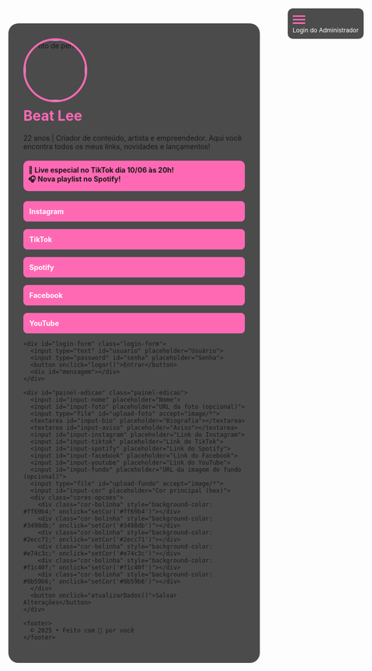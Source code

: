 <!DOCTYPE html>
<html lang="pt-BR">
<head>
  <meta charset="UTF-8">
  <meta name="viewport" content="width=device-width, initial-scale=1.0">
  <title>Link Único Beat</title>
  <style>
    :root {
      --cor-principal: #ff69b4;
      --imagem-fundo: url('https://exemplo.com/sua-imagem.jpg');
    }

    body {
      margin: 0;
      font-family: Arial, sans-serif;
      background: var(--imagem-fundo) no-repeat center center fixed;
      background-size: cover;
      color: #fff;
      text-align: center;
      padding: 20px;
    }

    .container {
      background-color: rgba(0, 0, 0, 0.7);
      border-radius: 20px;
      padding: 30px;
      max-width: 600px;
      margin: auto;
    }

    .foto-perfil {
      width: 120px;
      height: 120px;
      border-radius: 50%;
      object-fit: cover;
      border: 4px solid var(--cor-principal);
    }

    h1 {
      margin-top: 10px;
      color: var(--cor-principal);
    }

    .bio {
      margin: 15px 0;
    }

    .aviso {
      background-color: var(--cor-principal);
      padding: 10px;
      border-radius: 10px;
      margin: 20px 0;
      font-weight: bold;
    }

    .links {
      display: flex;
      flex-direction: column;
      gap: 15px;
    }

    .links a {
      background-color: var(--cor-principal);
      color: #fff;
      text-decoration: none;
      padding: 12px;
      border-radius: 8px;
      font-weight: bold;
      transition: 0.3s;
    }

    .links a:hover {
      background-color: #fff;
      color: var(--cor-principal);
    }

    .menu-admin {
      position: fixed;
      top: 20px;
      right: 20px;
      background-color: rgba(0, 0, 0, 0.7);
      border-radius: 10px;
      padding: 10px;
      cursor: pointer;
    }

    .barras {
      width: 25px;
      height: 3px;
      background-color: var(--cor-principal);
      margin: 4px 0;
    }

    .login-form, .painel-edicao {
      display: none;
      flex-direction: column;
      gap: 10px;
      margin-top: 20px;
      text-align: left;
    }

    .login-form input, .painel-edicao input, .painel-edicao textarea {
      padding: 10px;
      border-radius: 5px;
      border: none;
    }

    .login-form button, .painel-edicao button {
      background-color: var(--cor-principal);
      color: white;
      padding: 10px;
      border: none;
      border-radius: 5px;
      font-weight: bold;
      cursor: pointer;
    }

    .cores-opcoes {
      display: flex;
      gap: 10px;
      flex-wrap: wrap;
    }

    .cor-bolinha {
      width: 25px;
      height: 25px;
      border-radius: 50%;
      border: 2px solid white;
      cursor: pointer;
    }

    footer {
      margin-top: 30px;
      font-size: 12px;
      color: #ccc;
    }
  </style>
</head>
<body>
  <div class="menu-admin" onclick="toggleLogin()">
    <div class="barras"></div>
    <div class="barras"></div>
    <div class="barras"></div>
    <div style="font-size: 12px; color: white; margin-top: 5px;">Login do Administrador</div>
  </div>

  <div class="container">
    <img id="perfil" class="foto-perfil" src="https://exemplo.com/foto-perfil.jpg" alt="Foto de perfil">
    <h1 id="nome">Beat Lee</h1>
    <p class="bio" id="bio">22 anos | Criador de conteúdo, artista e empreendedor. Aqui você encontra todos os meus links, novidades e lançamentos!</p>
    <div class="aviso" id="aviso">
      🚨 Live especial no TikTok dia 10/06 às 20h!<br>
      🎧 Nova playlist no Spotify!
    </div>
    <div class="links" id="links">
      <a id="link-instagram" href="https://instagram.com/seuusuario" target="_blank">Instagram</a>
      <a id="link-tiktok" href="https://tiktok.com/@seuusuario" target="_blank">TikTok</a>
      <a id="link-spotify" href="https://spotify.com/seuusuario" target="_blank">Spotify</a>
      <a id="link-facebook" href="https://facebook.com/seuusuario" target="_blank">Facebook</a>
      <a id="link-youtube" href="https://youtube.com/seucanal" target="_blank">YouTube</a>
    </div>

    <div id="login-form" class="login-form">
      <input type="text" id="usuario" placeholder="Usuário">
      <input type="password" id="senha" placeholder="Senha">
      <button onclick="logar()">Entrar</button>
      <div id="mensagem"></div>
    </div>

    <div id="painel-edicao" class="painel-edicao">
      <input id="input-nome" placeholder="Nome">
      <input id="input-foto" placeholder="URL da foto (opcional)">
      <input type="file" id="upload-foto" accept="image/*">
      <textarea id="input-bio" placeholder="Biografia"></textarea>
      <textarea id="input-aviso" placeholder="Aviso"></textarea>
      <input id="input-instagram" placeholder="Link do Instagram">
      <input id="input-tiktok" placeholder="Link do TikTok">
      <input id="input-spotify" placeholder="Link do Spotify">
      <input id="input-facebook" placeholder="Link do Facebook">
      <input id="input-youtube" placeholder="Link do YouTube">
      <input id="input-fundo" placeholder="URL da imagem de fundo (opcional)">
      <input type="file" id="upload-fundo" accept="image/*">
      <input id="input-cor" placeholder="Cor principal (hex)">
      <div class="cores-opcoes">
        <div class="cor-bolinha" style="background-color: #ff69b4;" onclick="setCor('#ff69b4')"></div>
        <div class="cor-bolinha" style="background-color: #3498db;" onclick="setCor('#3498db')"></div>
        <div class="cor-bolinha" style="background-color: #2ecc71;" onclick="setCor('#2ecc71')"></div>
        <div class="cor-bolinha" style="background-color: #e74c3c;" onclick="setCor('#e74c3c')"></div>
        <div class="cor-bolinha" style="background-color: #f1c40f;" onclick="setCor('#f1c40f')"></div>
        <div class="cor-bolinha" style="background-color: #9b59b6;" onclick="setCor('#9b59b6')"></div>
      </div>
      <button onclick="atualizarDados()">Salvar Alterações</button>
    </div>

    <footer>
      © 2025 • Feito com 💖 por você
    </footer>
  </div>

  <script>
    function toggleLogin() {
      const form = document.getElementById('login-form');
      form.style.display = form.style.display === 'flex' ? 'none' : 'flex';
    }

    function logar() {
      const usuario = document.getElementById('usuario').value;
      const senha = document.getElementById('senha').value;
      const mensagem = document.getElementById('mensagem');

      if (usuario === 'Beat Lee' && senha === '11.11.2005') {
        mensagem.innerHTML = '<p style="color:lightgreen">Acesso liberado!</p>';
        document.getElementById('painel-edicao').style.display = 'flex';
        document.getElementById('login-form').style.display = 'none';
      } else {
        mensagem.innerHTML = '<p style="color:red">Usuário ou senha incorretos!</p>';
      }
    }

    document.getElementById('upload-foto').addEventListener('change', function(e) {
      const file = e.target.files[0];
      if (file) {
        const url = URL.createObjectURL(file);
        document.getElementById('perfil').src = url;
      }
    });

    document.getElementById('upload-fundo').addEventListener('change', function(e) {
      const file = e.target.files[0];
      if (file) {
        const url = URL.createObjectURL(file);
        document.documentElement.style.setProperty('--imagem-fundo', `url('${url}')`);
      }
    });

    function atualizarDados() {
      document.getElementById('nome').innerText = document.getElementById('input-nome').value;
      const urlFoto = document.getElementById('input-foto').value;
      if (urlFoto) document.getElementById('perfil').src = urlFoto;
      document.getElementById('bio').innerText = document.getElementById('input-bio').value;
      document.getElementById('aviso').innerText = document.getElementById('input-aviso').value;
      document.getElementById('link-instagram').href = document.getElementById('input-instagram').value;
      document.getElementById('link-tiktok').href = document.getElementById('input-tiktok').value;
      document.getElementById('link-spotify').href = document.getElementById('input-spotify').value;
      document.getElementById('link-facebook').href = document.getElementById('input-facebook').value;
      document.getElementById('link-youtube').href = document.getElementById('input-youtube').value;
      const cor = document.getElementById('input-cor').value;
      if (cor) document.documentElement.style.setProperty('--cor-principal', cor);
      const fundoURL = document.getElementById('input-fundo').value;
      if (fundoURL) document.documentElement.style.setProperty('--imagem-fundo', `url('${fundoURL}')`);
    }

    function setCor(cor) {
      document.documentElement.style.setProperty('--cor-principal', cor);
      document.getElementById('input-cor').value = cor;
    }
  </script>
</body>
</html>

